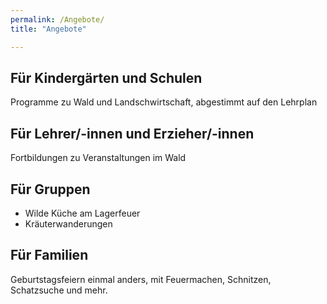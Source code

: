 ```yaml
---
permalink: /Angebote/
title: "Angebote"

---
```


## Für Kindergärten und Schulen

Programme zu Wald und Landschwirtschaft, abgestimmt auf den Lehrplan

## Für Lehrer/-innen und Erzieher/-innen

Fortbildungen zu Veranstaltungen im Wald

## Für Gruppen

- Wilde Küche am Lagerfeuer
- Kräuterwanderungen

## Für Familien

Geburtstagsfeiern einmal anders, mit Feuermachen, Schnitzen, Schatzsuche und
mehr.
